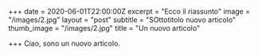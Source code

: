 +++
date = 2020-06-01T22:00:00Z
excerpt = "Ecco il riassunto"
image = "/images/2.jpg"
layout = "post"
subtitle = "SOttotitolo nuovo articolo"
thumb_image = "/images/2.jpg"
title = "Un nuovo articolo"

+++
Ciao, sono un nuovo articolo.